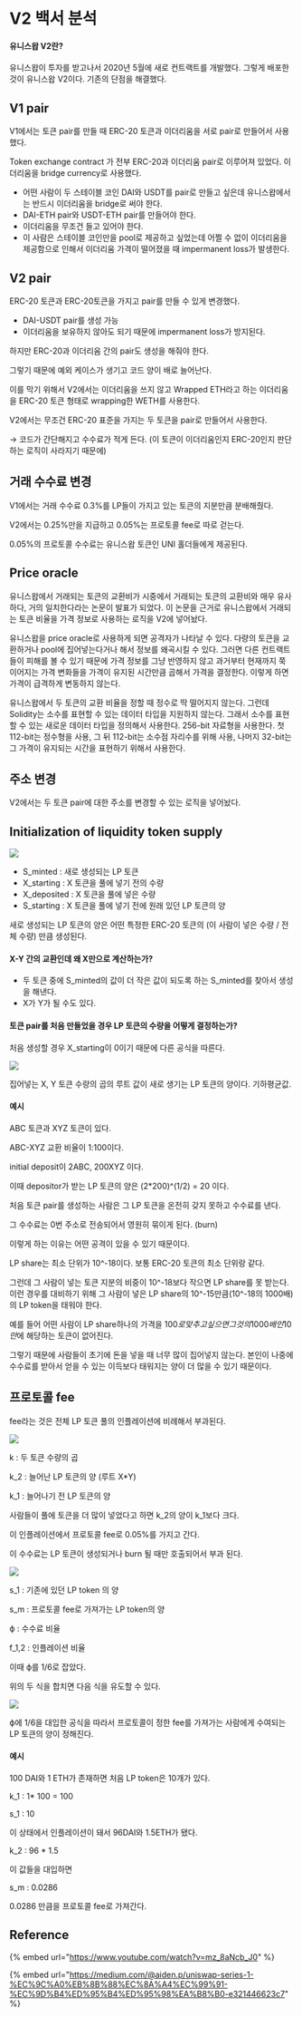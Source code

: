 # V2 백서 분석

#### 유니스왑 V2란?

유니스왑이 투자를 받고나서 2020년 5월에 새로 컨트랙트를 개발했다. 그렇게 배포한 것이 유니스왑 V2이다. 기존의 단점을 해결했다.

## V1 pair

V1에서는 토큰 pair를 만들 때 ERC-20 토큰과 이더리움을 서로 pair로 만들어서 사용했다.

Token exchange contract 가 전부 ERC-20과 이더리움 pair로 이루어져 있었다. 이더리움을 bridge currency로 사용했다.

* 어떤 사람이 두 스테이블 코인 DAI와 USDT를 pair로 만들고 싶은데 유니스왑에서는 반드시 이더리움을 bridge로 써야 한다.
* DAI-ETH pair와 USDT-ETH pair를 만들어야 한다.
* 이더리움을 무조건 들고 있어야 한다.
* 이 사람은 스테이블 코인만을 pool로 제공하고 싶었는데 어쩔 수 없이 이더리움을 제공함으로 인해서 이더리움 가격이 떨어졌을 때 impermanent loss가 발생한다.

## V2 pair

ERC-20 토큰과 ERC-20토큰을 가지고 pair를 만들 수 있게 변경했다.

* DAI-USDT pair를 생성 가능
* 이더리움을 보유하지 않아도 되기 때문에 impermanent loss가 방지된다.

하지만 ERC-20과 이더리움 간의 pair도 생성을 해줘야 한다.

그렇기 때문에 예외 케이스가 생기고 코드 양이 배로 늘어난다.

이를 막기 위해서 V2에서는 이더리움을 쓰지 않고 Wrapped ETH라고 하는 이더리움을 ERC-20 토큰 형태로 wrapping한 WETH를 사용한다.

V2에서는 무조건 ERC-20 표준을 가지는 두 토큰을 pair로 만들어서 사용한다.

→ 코드가 간단해지고 수수료가 적게 든다. (이 토큰이 이더리움인지 ERC-20인지 판단하는 로직이 사라지기 때문에)

## 거래 수수료 변경

V1에서는 거래 수수료 0.3%를 LP들이 가지고 있는 토큰의 지분만큼 분배해줬다.

V2에서는 0.25%만을 지급하고 0.05%는 프로토콜 fee로 따로 걷는다.

0.05%의 프로토콜 수수료는 유니스왑 토큰인 UNI 홀더들에게 제공된다.

## Price oracle

유니스왑에서 거래되는 토큰의 교환비가 시중에서 거래되는 토큰의 교환비와 매우 유사하다, 거의 일치한다라는 논문이 발표가 되었다. 이 논문을 근거로 유니스왑에서 거래되는 토큰 비율을 가격 정보로 사용하는 로직을 V2에 넣어놨다.

유니스왑을 price oracle로 사용하게 되면 공격자가 나타날 수 있다. 다량의 토큰을 교환하거나 pool에 집어넣는다거나 해서 정보를 왜곡시킬 수 있다. 그러면 다른 컨트랙트들이 피해를 볼 수 있기 때문에 가격 정보를 그냥 반영하지 않고 과거부터 현재까지 쭉 이어지는 가격 변화들을 가격이 유지된 시간만큼 곱해서 가격을 결정한다. 이렇게 하면 가격이 급격하게 변동하지 않는다.

유니스왑에서 두 토큰의 교환 비율을 정할 때 정수로 딱 떨어지지 않는다. 그런데 Solidity는 소수를 표현할 수 있는 데이터 타입을 지원하지 않는다. 그래서 소수를 표현할 수 있는 새로운 데이터 타입을 정의해서 사용한다. 256-bit 자료형을 사용한다. 첫 112-bit는 정수형을 사용, 그 뒤 112-bit는 소수점 자리수를 위해 사용, 나머지 32-bit는 그 가격이 유지되는 시간을 표현하기 위해서 사용한다.

## 주소 변경

V2에서는 두 토큰 pair에 대한 주소를 변경할 수 있는 로직을 넣어놨다.

## Initialization of liquidity token supply

![](<../../.gitbook/assets/image (34).png>)

* S\_minted : 새로 생성되는 LP 토큰
* X\_starting : X 토큰을 풀에 넣기 전의 수량
* X\_deposited : X 토큰을 풀에 넣은 수량
* S\_starting : X 토큰을 풀에 넣기 전에 원래 있던 LP 토큰의 양

새로 생성되는 LP 토큰의 양은 어떤 특정한 ERC-20 토큰의 (이 사람이 넣은 수량 / 전체 수량) 만큼 생성된다.

#### X-Y 간의 교환인데 왜 X만으로 계산하는가?

* 두 토큰 중에 S\_minted의 값이 더 작은 값이 되도록 하는 S\_minted를 찾아서 생성을 해낸다.
* X가 Y가 될 수도 있다.

#### 토큰 pair를 처음 만들었을 경우 LP 토큰의 수량을 어떻게 결정하는가?

처음 생성할 경우 X\_starting이 0이기 때문에 다른 공식을 따른다.

![](<../../.gitbook/assets/image (33) (1).png>)

집어넣는 X, Y 토큰 수량의 곱의 루트 값이 새로 생기는 LP 토큰의 양이다. 기하평균값.

#### 예시

ABC 토큰과 XYZ 토큰이 있다.

ABC-XYZ 교환 비율이 1:100이다.

initial deposit이 2ABC, 200XYZ 이다.

이때 depositor가 받는 LP 토큰의 양은 (2\*200)^(1/2) = 20 이다.

처음 토큰 pair를 생성하는 사람은 그 LP 토큰을 온전히 갖지 못하고 수수료를 낸다.

그 수수료는 0번 주소로 전송되어서 영원히 묶이게 된다. (burn)

이렇게 하는 이유는 어떤 공격이 있을 수 있기 때문이다.

LP share는 최소 단위가 10^-18이다. 보통 ERC-20 토큰의 최소 단위랑 같다.

그런데 그 사람이 넣는 토큰 지분의 비중이 10^-18보다 작으면 LP share를 못 받는다. 이런 경우를 대비하기 위해 그 사람이 넣은 LP share의 10^-15만큼(10^-18의 1000배)의 LP token을 태워야 한다.

예를 들어 어떤 사람이 LP share하나의 가격을 100$로 맞추고 싶으면 그것의 1000배인 10만$에 해당하는 토큰이 없어진다.

그렇기 때문에 사람들이 초기에 돈을 넣을 때 너무 많이 집어넣지 않는다. 본인이 나중에 수수료를 받아서 얻을 수 있는 이득보다 태워지는 양이 더 많을 수 있기 때문이다.

## 프로토콜 fee

fee라는 것은 전체 LP 토큰 풀의 인플레이션에 비례해서 부과된다.

![](<../../.gitbook/assets/image (35).png>)

k : 두 토큰 수량의 곱

k\_2 : 늘어난 LP 토큰의 양 (루트 X\*Y)

k\_1 : 늘어나기 전 LP 토큰의 양

사람들이 풀에 토큰을 더 많이 넣었다고 하면 k\_2의 양이 k\_1보다 크다.

이 인플레이션에서 프로토콜 fee로 0.05%를 가지고 간다.

이 수수료는 LP 토큰이 생성되거나 burn 될 때만 호출되어서 부과 된다.

![](<../../.gitbook/assets/image (32).png>)

s\_1 : 기존에 있던 LP token 의 양

s\_m : 프로토콜 fee로 가져가는 LP token의 양

ϕ : 수수료 비율

f\_1,2 : 인플레이션 비율

이때 ϕ를 1/6로 잡았다.

위의 두 식을 합치면 다음 식을 유도할 수 있다.

![](<../../.gitbook/assets/image (31).png>)

ϕ에 1/6을 대입한 공식을 따라서 프로토콜이 정한 fee를 가져가는 사람에게 수여되는 LP 토큰의 양이 정해진다.

#### 예시

100 DAI와 1 ETH가 존재하면 처음 LP token은 10개가 있다.

k\_1 : 1\* 100 = 100

s\_1 : 10

이 상태에서 인플레이션이 돼서 96DAI와 1.5ETH가 됐다.

k\_2 : 96 \* 1.5

이 값들을 대입하면

s\_m : 0.0286

0.0286 만큼을 프로토콜 fee로 가져간다.

## Reference

{% embed url="https://www.youtube.com/watch?v=mz_8aNcb_J0" %}

{% embed url="https://medium.com/@aiden.p/uniswap-series-1-%EC%9C%A0%EB%8B%88%EC%8A%A4%EC%99%91-%EC%9D%B4%ED%95%B4%ED%95%98%EA%B8%B0-e321446623c7" %}
